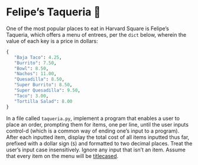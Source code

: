 # Felipe’s Taqueria 🌮

One of the most popular places to eat in Harvard Square is Felipe’s Taqueria, which offers a menu of entrees, per the `dict` below, wherein the value of each key is a price in dollars:

```python
{
   "Baja Taco": 4.25,
   "Burrito": 7.50,
   "Bowl": 8.50,
   "Nachos": 11.00,
   "Quesadilla": 8.50,
   "Super Burrito": 8.50,
   "Super Quesadilla": 9.50,
   "Taco": 3.00,
   "Tortilla Salad": 8.00
}
```

In a file called `taqueria.py`, implement a program that enables a user to place an order, prompting them for items, one per line, until the user inputs control-d (which is a common way of ending one’s input to a program). After each inputted item, display the total cost of all items inputted thus far, prefixed with a dollar sign (`$`) and formatted to two decimal places. Treat the user’s input case insensitively. Ignore any input that isn’t an item. Assume that every item on the menu will be [titlecased](https://docs.python.org/3/library/stdtypes.html#str.title).
